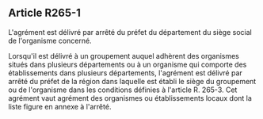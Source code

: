 ## Article R265-1

L'agrément est délivré par arrêté du préfet du département du siège social de l'organisme concerné.

Lorsqu'il est délivré à un groupement auquel adhèrent des organismes situés dans plusieurs départements
ou à un organisme qui comporte des établissements dans plusieurs départements, l'agrément est délivré
par arrêté du préfet de la région dans laquelle est établi le siège du groupement ou de l'organisme dans les
conditions définies à l'article R. 265-3. Cet agrément vaut agrément des organismes ou établissements locaux
dont la liste figure en annexe à l'arrêté.

